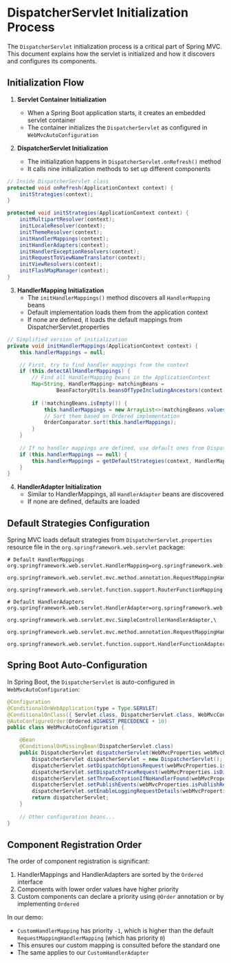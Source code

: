 # DispatcherServlet Initialization Process

The `DispatcherServlet` initialization process is a critical part of Spring MVC. This document explains how the servlet is initialized and how it discovers and configures its components.

## Initialization Flow

1. **Servlet Container Initialization**
   - When a Spring Boot application starts, it creates an embedded servlet container
   - The container initializes the `DispatcherServlet` as configured in `WebMvcAutoConfiguration`

2. **DispatcherServlet Initialization**
   - The initialization happens in `DispatcherServlet.onRefresh()` method
   - It calls nine initialization methods to set up different components

```java
// Inside DispatcherServlet class
protected void onRefresh(ApplicationContext context) {
    initStrategies(context);
}

protected void initStrategies(ApplicationContext context) {
    initMultipartResolver(context);
    initLocaleResolver(context);
    initThemeResolver(context);
    initHandlerMappings(context);
    initHandlerAdapters(context);
    initHandlerExceptionResolvers(context);
    initRequestToViewNameTranslator(context);
    initViewResolvers(context);
    initFlashMapManager(context);
}
```

3. **HandlerMapping Initialization**
   - The `initHandlerMappings()` method discovers all `HandlerMapping` beans
   - Default implementation loads them from the application context
   - If none are defined, it loads the default mappings from DispatcherServlet.properties

```java
// Simplified version of initialization
private void initHandlerMappings(ApplicationContext context) {
    this.handlerMappings = null;

    // First, try to find handler mappings from the context
    if (this.detectAllHandlerMappings) {
        // Find all HandlerMapping beans in the ApplicationContext
        Map<String, HandlerMapping> matchingBeans =
                BeanFactoryUtils.beansOfTypeIncludingAncestors(context, HandlerMapping.class, true, false);
                
        if (!matchingBeans.isEmpty()) {
            this.handlerMappings = new ArrayList<>(matchingBeans.values());
            // Sort them based on Ordered implementation
            OrderComparator.sort(this.handlerMappings);
        }
    }
    
    // If no handler mappings are defined, use default ones from DispatcherServlet.properties
    if (this.handlerMappings == null) {
        this.handlerMappings = getDefaultStrategies(context, HandlerMapping.class);
    }
}
```

4. **HandlerAdapter Initialization**
   - Similar to HandlerMappings, all `HandlerAdapter` beans are discovered
   - If none are defined, defaults are loaded

## Default Strategies Configuration

Spring MVC loads default strategies from `DispatcherServlet.properties` resource file in the `org.springframework.web.servlet` package:

```properties
# Default HandlerMappings
org.springframework.web.servlet.HandlerMapping=org.springframework.web.servlet.handler.BeanNameUrlHandlerMapping,\
    org.springframework.web.servlet.mvc.method.annotation.RequestMappingHandlerMapping,\
    org.springframework.web.servlet.function.support.RouterFunctionMapping

# Default HandlerAdapters
org.springframework.web.servlet.HandlerAdapter=org.springframework.web.servlet.mvc.HttpRequestHandlerAdapter,\
    org.springframework.web.servlet.mvc.SimpleControllerHandlerAdapter,\
    org.springframework.web.servlet.mvc.method.annotation.RequestMappingHandlerAdapter,\
    org.springframework.web.servlet.function.support.HandlerFunctionAdapter
```

## Spring Boot Auto-Configuration

In Spring Boot, the `DispatcherServlet` is auto-configured in `WebMvcAutoConfiguration`:

```java
@Configuration
@ConditionalOnWebApplication(type = Type.SERVLET)
@ConditionalOnClass({ Servlet.class, DispatcherServlet.class, WebMvcConfigurer.class })
@AutoConfigureOrder(Ordered.HIGHEST_PRECEDENCE + 10)
public class WebMvcAutoConfiguration {

    @Bean
    @ConditionalOnMissingBean(DispatcherServlet.class)
    public DispatcherServlet dispatcherServlet(WebMvcProperties webMvcProperties) {
        DispatcherServlet dispatcherServlet = new DispatcherServlet();
        dispatcherServlet.setDispatchOptionsRequest(webMvcProperties.isDispatchOptionsRequest());
        dispatcherServlet.setDispatchTraceRequest(webMvcProperties.isDispatchTraceRequest());
        dispatcherServlet.setThrowExceptionIfNoHandlerFound(webMvcProperties.isThrowExceptionIfNoHandlerFound());
        dispatcherServlet.setPublishEvents(webMvcProperties.isPublishRequestHandledEvents());
        dispatcherServlet.setEnableLoggingRequestDetails(webMvcProperties.isLogRequestDetails());
        return dispatcherServlet;
    }
    
    // Other configuration beans...
}
```

## Component Registration Order

The order of component registration is significant:

1. HandlerMappings and HandlerAdapters are sorted by the `Ordered` interface
2. Components with lower order values have higher priority
3. Custom components can declare a priority using `@Order` annotation or by implementing `Ordered`

In our demo:
- `CustomHandlerMapping` has priority `-1`, which is higher than the default `RequestMappingHandlerMapping` (which has priority `0`)
- This ensures our custom mapping is consulted before the standard one
- The same applies to our `CustomHandlerAdapter` 